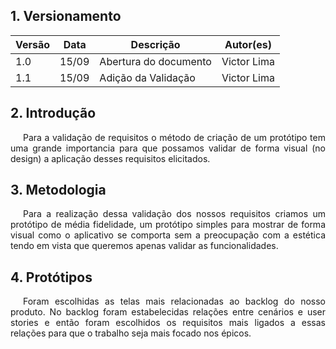 ## 1. Versionamento

| Versão | Data  | Descrição             | Autor(es)       |
| ------ | ----- | --------------------- | --------------- |
| 1.0    | 15/09 | Abertura do documento | Victor Lima |
| 1.1    | 15/09 | Adição da Validação | Victor Lima |

## 2. Introdução
<p style="text-align: justify; text-indent: 20px">Para a validação de requisitos o método de criação de um protótipo tem uma grande importancia para que possamos validar de forma visual (no design) a aplicação desses requisitos elicitados.</p>

## 3. Metodologia

<p style="text-align: justify; text-indent: 20px">Para a realização dessa validação dos nossos requisitos criamos um protótipo de média fidelidade, um protótipo simples para mostrar de forma visual como o aplicativo se comporta sem a preocupação com a estética tendo em vista que queremos apenas validar as funcionalidades.</p>

## 4. Protótipos

<p style="text-align: justify; text-indent: 20px">Foram escolhidas as telas mais relacionadas ao backlog do nosso produto. No backlog foram estabelecidas relações entre cenários e user stories e então foram escolhidos os requisitos mais ligados a essas relações para que o trabalho seja mais focado nos épicos.</p>


 

